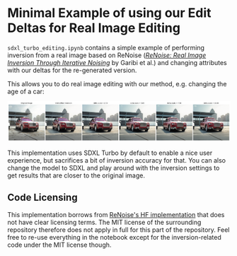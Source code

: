 # Minimal Example of using our Edit Deltas for Real Image Editing

`sdxl_turbo_editing.ipynb` contains a simple example of performing inversion from a real image based on ReNoise ([*ReNoise: Real Image Inversion Through Iterative Noising*](https://garibida.github.io/ReNoise-Inversion/) by Garibi et al.) and changing attributes with our deltas for the re-generated version.

This allows you to do real image editing with our method, e.g. changing the age of a car:

![car age editing example](../../docs/static/images/sdxl_turbo_renoise_editing.png)

This implementation uses SDXL Turbo by default to enable a nice user experience, but sacrifices a bit of inversion accuracy for that. You can also change the model to SDXL and play around with the inversion settings to get results that are closer to the original image.

## Code Licensing
This implementation borrows from [ReNoise's HF implementation](https://huggingface.co/spaces/garibida/ReNoise-Inversion/blob/main) that does not have clear licensing terms. The MIT license of the surrounding repository therefore does not apply in full for this part of the repository. Feel free to re-use everything in the notebook except for the inversion-related code under the MIT license though.
